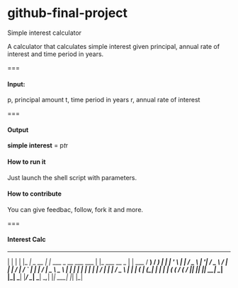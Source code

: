 # github-final-project
Simple interest calculator 

A calculator that calculates simple interest given principal, annual rate of interest and time period in years.


===

#### Input:
   p, principal amount
   t, time period in years
   r, annual rate of interest

===

#### Output
   **simple interest** = p*t*r



#### How to run it

Just launch the shell script with parameters.

#### How to contribute

You can give feedbac, follow, fork it and more.


===

#### Interest Calc
   _     _    ___           _                                _                      _        
  | |   | |  |_ _|  _ __   | |_    ___   _ __    ___   ___  | |_      ___    __ _  | |   ___ 
 / __) / __)  | |  | '_ \  | __|  / _ \ | '__|  / _ \ / __| | __|    / __|  / _` | | |  / __|
 \__ \ \__ \  | |  | | | | | |_  |  __/ | |    |  __/ \__ \ | |_    | (__  | (_| | | | | (__ 
 (   / (   / |___| |_| |_|  \__|  \___| |_|     \___| |___/  \__|    \___|  \__,_| |_|  \___|
  |_|   |_|                                                                                  


